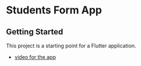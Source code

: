 # Students Form App 

## Getting Started

This project is a starting point for a Flutter application.

- [video for the app ](https://drive.google.com/file/d/1z9nfbHwAJiXNqUfdApklmaLPvU72MvG0/view?usp=drive_link)

